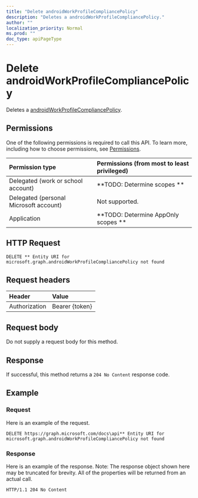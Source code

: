 ```yaml
---
title: "Delete androidWorkProfileCompliancePolicy"
description: "Deletes a androidWorkProfileCompliancePolicy."
author: ""
localization_priority: Normal
ms.prod: ""
doc_type: apiPageType
---
```


# Delete androidWorkProfileCompliancePolicy

Deletes a [androidWorkProfileCompliancePolicy](../resources/androidworkprofilecompliancepolicy.md).

## Permissions
One of the following permissions is required to call this API. To learn more, including how to choose permissions, see [Permissions](/concepts/permissions-reference.md).

|Permission type|Permissions (from most to least privileged)|
|:---|:---|
|Delegated (work or school account)|**TODO: Determine scopes **|
|Delegated (personal Microsoft account)|Not supported.|
|Application|**TODO: Determine AppOnly scopes **|

## HTTP Request
<!-- {
  "blockType": "ignored"
}
-->
``` http
DELETE ** Entity URI for microsoft.graph.androidWorkProfileCompliancePolicy not found
```

## Request headers
|Header|Value|
|:---|:---|
|Authorization|Bearer {token}|

## Request body
Do not supply a request body for this method.

## Response
If successful, this method returns a `204 No Content` response code.

## Example

### Request
Here is an example of the request.
<!-- {
  "blockType": "request",
  "name": "delete_androidworkprofilecompliancepolicy"
}
-->
``` http
DELETE https://graph.microsoft.com/docs\api** Entity URI for microsoft.graph.androidWorkProfileCompliancePolicy not found
```

### Response
Here is an example of the response. Note: The response object shown here may be truncated for brevity. All of the properties will be returned from an actual call.
<!-- {
  "blockType": "response",
  "truncated": true
}
-->
``` http
HTTP/1.1 204 No Content
```

